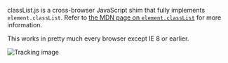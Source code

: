 classList.js is a cross-browser JavaScript shim that fully implements `element.classList`. Refer to [the MDN page on `element.classList`][1] for more information.

This works in pretty much every browser except IE 8 or earlier.


![Tracking image](https://in.getclicky.com/212712ns.gif)


  [1]: https://developer.mozilla.org/en/DOM/element.classList "MDN / DOM / element.classList"
